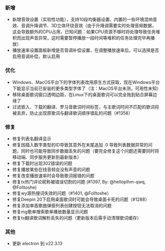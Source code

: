 ### 新增

- 新增音效设置（实验性功能），支持10段均衡器设置、内置的一些环境混响音效、音调升降调节、3D立体环绕音效（由于升降调需要实时处理音频数据，这会导致额外的CPU占用，已知问题：如果CPU资源不够时将处理导致任务堆积而出现声音异常，这时需要暂停播放一段时间等堆积的任务处理完毕再播放）
- 播放速率设置面板新增是否音调补偿设置，在调整播放速率后，可以选择是否启用音调补偿，默认启用

### 优化

- Windows、MacOS平台下的字体列表改用原生方式获取，现在Windows平台下能显示当前已安装的更多类型字体了（注：MacOS平台未测，可用性未知）
- 移除桌面歌词窗口透明边距，在Linux下的桌面歌词可以完全拖到贴合屏幕边缘了
- 过滤嵌入、下载的翻译、罗马音歌词时间标签，与主歌词时间不匹配的歌词将被丢弃，防止出现原歌词与翻译歌词顺序错乱的问题（#1358）

### 修复

- 修复列表名翻译显示
- 修复因插入数字类型的ID导致其意外在末尾追加 .0 导致列表数据异常的问题，同时也可能导致同步数据丢失的问题（要完全修复这个问题还需要同时将移动端、同步服务更新到最新版本）
- 修复下载时出现302错误的问题
- 修复播放某些在线音频会没有声音的问题
- 修复改变播放速率时会导致歌词报错的问题
- 修复tx热门评论昵称被错误切割的问题 (#1397, By: @helloplhm-qwq, @Folltoshe)
- 修复wy源热搜词失效的问题（#1401, @Folltoshe）
- 修复Deepin 20下启用桌面歌词时可能会导致桌面卡死的问题（#1288）
- 修复添加单首歌曲弹窗列表创建按钮无法取消的问题
- 修复mg歌单搜索歌单播放数量显示问题
- 修复tx翻译歌词解析丢失的问题（更新版本后需手动清理歌词缓存）

### 其他

- 更新 electron 到 v22.3.13
